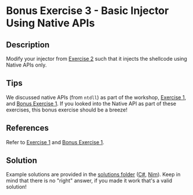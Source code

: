 # Bonus Exercise 3 - Basic Injector Using Native APIs

## Description

Modify your injector from [Exercise 2](../Exercise%202%20-%20Basic%20Shellcode%20Injector/) such that it injects the shellcode using Native APIs only.

## Tips

We discussed native APIs (from `ntdll`) as part of the workshop, [Exercise 1](../Exercise%201%20-%20Basic%20Shellcode%20Loader/), and [Bonus Exercise 1](../BONUS%20Exercise%201%20-%20Basic%20Loader%20Without%20CreateThread/). If you looked into the Native API as part of these exercises, this bonus exercise should be a breeze!

## References

Refer to [Exercise 1](../Exercise%201%20-%20Basic%20Shellcode%20Loader/) and [Bonus Exercise 1](../BONUS%20Exercise%201%20-%20Basic%20Loader%20Without%20CreateThread/).

## Solution

Example solutions are provided in the [solutions folder](solutions/) ([C#](solutions/csharp/), [Nim](solutions/nim/)). Keep in mind that there is no "right" answer, if you made it work that's a valid solution! 